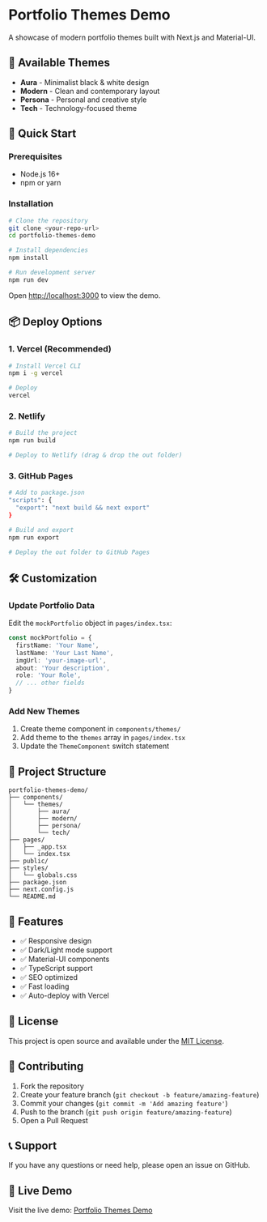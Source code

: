 # Portfolio Themes Demo

A showcase of modern portfolio themes built with Next.js and Material-UI.

## 🎨 Available Themes

- **Aura** - Minimalist black & white design
- **Modern** - Clean and contemporary layout  
- **Persona** - Personal and creative style
- **Tech** - Technology-focused theme

## 🚀 Quick Start

### Prerequisites
- Node.js 16+ 
- npm or yarn

### Installation

```bash
# Clone the repository
git clone <your-repo-url>
cd portfolio-themes-demo

# Install dependencies
npm install

# Run development server
npm run dev
```

Open [http://localhost:3000](http://localhost:3000) to view the demo.

## 📦 Deploy Options

### 1. Vercel (Recommended)
```bash
# Install Vercel CLI
npm i -g vercel

# Deploy
vercel
```

### 2. Netlify
```bash
# Build the project
npm run build

# Deploy to Netlify (drag & drop the out folder)
```

### 3. GitHub Pages
```bash
# Add to package.json
"scripts": {
  "export": "next build && next export"
}

# Build and export
npm run export

# Deploy the out folder to GitHub Pages
```

## 🛠️ Customization

### Update Portfolio Data
Edit the `mockPortfolio` object in `pages/index.tsx`:

```typescript
const mockPortfolio = {
  firstName: 'Your Name',
  lastName: 'Your Last Name',
  imgUrl: 'your-image-url',
  about: 'Your description',
  role: 'Your Role',
  // ... other fields
}
```

### Add New Themes
1. Create theme component in `components/themes/`
2. Add theme to the `themes` array in `pages/index.tsx`
3. Update the `ThemeComponent` switch statement

## 📁 Project Structure

```
portfolio-themes-demo/
├── components/
│   └── themes/
│       ├── aura/
│       ├── modern/
│       ├── persona/
│       └── tech/
├── pages/
│   ├── _app.tsx
│   └── index.tsx
├── public/
├── styles/
│   └── globals.css
├── package.json
├── next.config.js
└── README.md
```

## 🎯 Features

- ✅ Responsive design
- ✅ Dark/Light mode support
- ✅ Material-UI components
- ✅ TypeScript support
- ✅ SEO optimized
- ✅ Fast loading
- ✅ Auto-deploy with Vercel

## 📝 License

This project is open source and available under the [MIT License](LICENSE).

## 🤝 Contributing

1. Fork the repository
2. Create your feature branch (`git checkout -b feature/amazing-feature`)
3. Commit your changes (`git commit -m 'Add amazing feature'`)
4. Push to the branch (`git push origin feature/amazing-feature`)
5. Open a Pull Request

## 📞 Support

If you have any questions or need help, please open an issue on GitHub.

## 🚀 Live Demo

Visit the live demo: [Portfolio Themes Demo](https://portfolio-themes-demo-f0wcgnqjz-atakandnzgls-projects.vercel.app)
